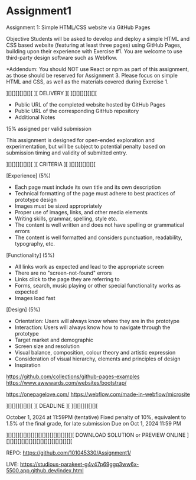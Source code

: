 # Assignment1
Assignment 1: Simple HTML/CSS website via GitHub Pages 

Objective
 Students will be asked to develop and deploy a simple HTML and CSS based website (featuring at least three pages) using GitHub Pages, building upon their experience with Exercise #1. You are welcome to use third-party design software such as Webflow.

*Addendum: You should NOT use React or npm as part of this assignment, as those should be reserved for Assignment 3. Please focus on simple HTML and CSS, as well as the materials covered during Exercise 1.

][][][][][][][
][ DELIVERY ][
][][][][][][][

- Public URL of the completed website hosted by GitHub Pages
- Public URL of the corresponding GitHub repository
- Additional Notes

15% assigned per valid submission

This assignment is designed for open-ended exploration and experimentation, but will be subject to potential penalty based on submission timing and validity of submitted entry.

][][][][][][][
][ CRITERIA ][
][][][][][][][

[Experience] (5%)

 - Each page must include its own title and its own description
 - Technical formatting of the page must adhere to best practices of prototype design
 - Images must be sized appropriately
 - Proper use of images, links, and other media elements
 - Writing skills, grammar, spelling, style etc.
 - The content is well written and does not have spelling or grammatical errors
 - The content is well formatted and considers punctuation, readability, typography, etc.

[Functionality] (5%)

 - All links work as expected and lead to the appropriate screen
 - There are no "screen-not-found" errors
 - Links click to the page they are referring to
 - Forms, search, music playing or other special functionality works as expected
 - Images load fast

[Design] (5%)

 - Orientation: Users will always know where they are in the prototype
 - Interaction: Users will always know how to navigate through the prototype
 - Target market and demographic
 - Screen size and resolution
 - Visual balance, composition, colour theory and artistic expression
 - Consideration of visual hierarchy, elements and principles of design
 - Inspiration

 https://github.com/collections/github-pages-examples
 https://www.awwwards.com/websites/bootstrap/

 https://onepagelove.com/
 https://webflow.com/made-in-webflow/microsite


][][][][][][][
][ DEADLINE ][
][][][][][][][

October 1, 2024 at 11:59PM (tentative)
    Fixed penalty of 10%, equivalent to 1.5% of the final grade, for late submission
        Due on Oct 1, 2024 11:59 PM
        
][][][][][][][][][][][][][][][][][][
DOWNLOAD SOLUTION or PREVIEW ONLINE
][][][][][][][][][][][][][][][][][][

REPO:
https://github.com/101045330/Assignment1/   

LIVE:
https://studious-parakeet-g4v47p69ggq3ww6x-5500.app.github.dev/index.html

